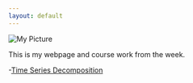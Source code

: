 ```yaml
---
layout: default
---
```



![My Picture](/pics/)

This is my webpage and course work from the week.

-[Time Series Decomposition](/timeseries/index.md)
